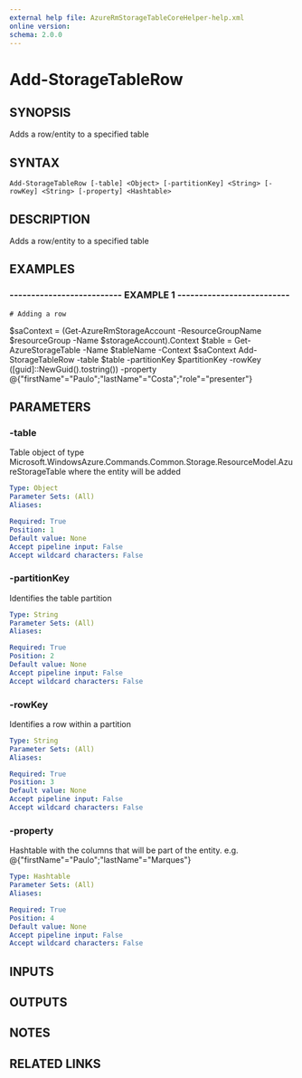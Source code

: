 ```yaml
---
external help file: AzureRmStorageTableCoreHelper-help.xml
online version: 
schema: 2.0.0
---
```


# Add-StorageTableRow

## SYNOPSIS
Adds a row/entity to a specified table

## SYNTAX

```
Add-StorageTableRow [-table] <Object> [-partitionKey] <String> [-rowKey] <String> [-property] <Hashtable>
```

## DESCRIPTION
Adds a row/entity to a specified table

## EXAMPLES

### -------------------------- EXAMPLE 1 --------------------------
```
# Adding a row
```

$saContext = (Get-AzureRmStorageAccount -ResourceGroupName $resourceGroup -Name $storageAccount).Context
$table = Get-AzureStorageTable -Name $tableName -Context $saContext
Add-StorageTableRow -table $table -partitionKey $partitionKey -rowKey (\[guid\]::NewGuid().tostring()) -property @{"firstName"="Paulo";"lastName"="Costa";"role"="presenter"}

## PARAMETERS

### -table
Table object of type Microsoft.WindowsAzure.Commands.Common.Storage.ResourceModel.AzureStorageTable where the entity will be added

```yaml
Type: Object
Parameter Sets: (All)
Aliases: 

Required: True
Position: 1
Default value: None
Accept pipeline input: False
Accept wildcard characters: False
```

### -partitionKey
Identifies the table partition

```yaml
Type: String
Parameter Sets: (All)
Aliases: 

Required: True
Position: 2
Default value: None
Accept pipeline input: False
Accept wildcard characters: False
```

### -rowKey
Identifies a row within a partition

```yaml
Type: String
Parameter Sets: (All)
Aliases: 

Required: True
Position: 3
Default value: None
Accept pipeline input: False
Accept wildcard characters: False
```

### -property
Hashtable with the columns that will be part of the entity.
e.g.
@{"firstName"="Paulo";"lastName"="Marques"}

```yaml
Type: Hashtable
Parameter Sets: (All)
Aliases: 

Required: True
Position: 4
Default value: None
Accept pipeline input: False
Accept wildcard characters: False
```

## INPUTS

## OUTPUTS

## NOTES

## RELATED LINKS

